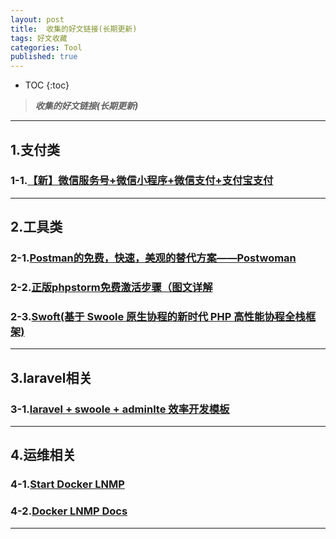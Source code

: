 ```yaml
---
layout: post
title:  收集的好文链接(长期更新)
tags: 好文收藏
categories: Tool
published: true
---
```


* TOC 
{:toc}

>***收集的好文链接(长期更新)***

---
## 1.支付类

### 1-1.[【新】微信服务号+微信小程序+微信支付+支付宝支付 ](https://github.com/zoujingli/WeChatDeveloper)

---
## 2.工具类

### 2-1.[Postman的免费，快速，美观的替代方案——Postwoman](https://postwoman.io/)

### 2-2.[正版phpstorm免费激活步骤（图文详解](https://www.php.cn/tool/phpstorm/408348.html)

### 2-3.[Swoft(基于 Swoole 原生协程的新时代 PHP 高性能协程全栈框架)](https://www.swoft.org/)

---

## 3.laravel相关

### 3-1.[laravel + swoole + adminlte 效率开发模板](https://github.com/cranux/laravelDevelopmentTemplate)

---

## 4.运维相关

### 4-1.[Start Docker LNMP](https://github.com/khs1994-docker/lnmp/blob/master/README.cn.md)

### 4-2.[Docker LNMP Docs](https://docs.lnmp.khs1994.com/#%E5%BE%AE%E4%BF%A1%E8%AE%A2%E9%98%85%E5%8F%B7)
---

